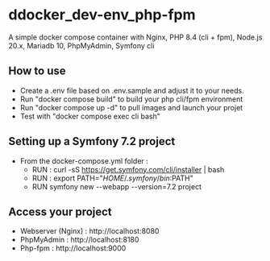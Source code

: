 # ddocker_dev-env_php-fpm

A simple docker compose container with Nginx, PHP 8.4 (cli + fpm), Node.js 20.x, Mariadb 10, PhpMyAdmin, Symfony cli

## How to use 

- Create a .env file based on .env.sample and adjust it to your needs.
- Run "docker compose build" to build your php cli/fpm environment
- Run "docker compose up -d" to pull images and launch your projet
- Test with "docker compose exec cli bash"

## Setting up a Symfony 7.2 project

- From the docker-compose.yml folder :
    - RUN : curl -sS https://get.symfony.com/cli/installer | bash
    - RUN : export PATH="$HOME/.symfony/bin:$PATH"
    - RUN symfony new --webapp --version=7.2 project
 

## Access your project

- Webserver (Nginx) : http://localhost:8080
- PhpMyAdmin : http://localhost:8180
- Php-fpm : http://localhost:9000